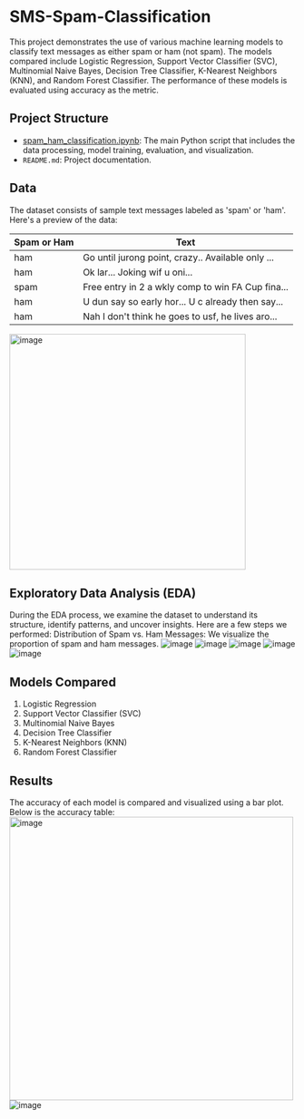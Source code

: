 # SMS-Spam-Classification


This project demonstrates the use of various machine learning models to classify text messages as either spam or ham (not spam). The models compared include Logistic Regression, Support Vector Classifier (SVC), Multinomial Naive Bayes, Decision Tree Classifier, K-Nearest Neighbors (KNN), and Random Forest Classifier. The performance of these models is evaluated using accuracy as the metric.

## Project Structure

- [spam_ham_classification.ipynb](https://github.com/Rehima1/SMS-Spam-Classification/blob/main/spam_ham_classification.ipynb): The main Python script that includes the data processing, model training, evaluation, and visualization.
- `README.md`: Project documentation.

## Data

The dataset consists of sample text messages labeled as 'spam' or 'ham'. Here's a preview of the data:

| Spam or Ham | Text |
|-------------|------|
| ham         | Go until jurong point, crazy.. Available only ... |
| ham         | Ok lar... Joking wif u oni... |
| spam        | Free entry in 2 a wkly comp to win FA Cup fina... |
| ham         | U dun say so early hor... U c already then say... |
| ham         | Nah I don't think he goes to usf, he lives aro... |

<img width="416" alt="image" src="https://github.com/user-attachments/assets/74662192-35fc-46e2-9090-d5ceb55db77c">

## Exploratory Data Analysis (EDA)
During the EDA process, we examine the dataset to understand its structure, identify patterns, and uncover insights. Here are a few steps we performed:
Distribution of Spam vs. Ham Messages: We visualize the proportion of spam and ham messages.
![image](https://github.com/user-attachments/assets/8fb84656-276f-4a04-bea7-1d6e32609bdb)
![image](https://github.com/user-attachments/assets/56f92038-fcc8-4e1f-a0d3-189840c94450)
![image](https://github.com/user-attachments/assets/23cd8fd9-ed84-4360-9b24-084eb7d14de2)
![image](https://github.com/user-attachments/assets/a224cc50-dfb5-4994-9f6d-4e2ea8e0b73b)
![image](https://github.com/user-attachments/assets/0a61f9da-a3f4-43bc-aea7-f52a2d332162)


## Models Compared

1. Logistic Regression
2. Support Vector Classifier (SVC)
3. Multinomial Naive Bayes
4. Decision Tree Classifier
5. K-Nearest Neighbors (KNN)
6. Random Forest Classifier

## Results

The accuracy of each model is compared and visualized using a bar plot. Below is the accuracy table:
<img width="500" alt="image" src="https://github.com/user-attachments/assets/455d259a-3bdb-4ad5-8a4d-e227c29e22ab">
![image](https://github.com/user-attachments/assets/8d51de0d-49c4-489a-8b4c-135b04b9ed9b)


